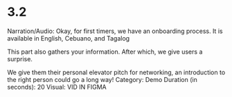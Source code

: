 # 3.2

Narration/Audio: Okay, for first timers, we have an onboarding process. It is available in English, Cebuano, and Tagalog

This part also gathers your information. After which, we give users a surprise. 

We give them their personal elevator pitch for networking, an introduction to the right person could go a long way!
Category: Demo
Duration (in seconds): 20
Visual: VID IN FIGMA